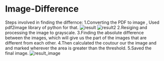 # Image-Difference

Steps involved in finding the differnce:
1.Converting the PDF to image , Used pdf2image library of python for that.
![result](https://github.com/Utkarsh-Shivhare/Image-Difference/assets/109977467/938fe1f7-30fd-4146-b153-aa866ec878a5)
![result2](https://github.com/Utkarsh-Shivhare/Image-Difference/assets/109977467/e719f058-1e00-4932-a026-032fb5819b82)
2.Resiging and processing the image to grayscale.
3.Finding the absolute difference between the images, which will give us the part of the images that are different from each other.
4.Then calculated the coutour our the image and and marked wherever the area is greater than the threshold.
5.Saved the final image.
![result_image](https://github.com/Utkarsh-Shivhare/Image-Difference/assets/109977467/9023d8d2-af0a-43a6-9415-31f671823eec)


